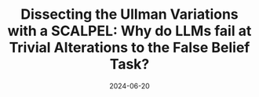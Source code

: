 ---
title: "Dissecting the Ullman Variations with a SCALPEL: Why do LLMs fail at Trivial Alterations to the False Belief Task?"
collection: publications
category: manuscripts
permalink: /publication/2024-06-20-scapel
date: 2024-06-20
paperurl: 'https://arxiv.org/pdf/2406.14737'
excerpt: "Recent empirical results have sparked a debate about whether or not Large Language Models (LLMs) are capable of Theory of Mind (ToM). While some have found LLMs to be successful on ToM evaluations such as the False Belief task (Kosinski, 2023), others have argued that LLMs solve these tasks by exploiting spurious correlations -- not representing beliefs -- since they fail on trivial alterations to these tasks (Ullman, 2023). In this paper, we introduce SCALPEL: a technique to generate targeted modifications for False Belief tasks to test different specific hypotheses about why LLMs fail. We find that modifications which make explicit common inferences -- such as that looking at a transparent object implies recognizing its contents -- preserve LLMs' performance. This suggests that LLMs' failures on modified ToM tasks could result from a lack of more general commonsense reasoning, rather than a failure to represent mental states. We argue that SCALPEL could be helpful for explaining LLM successes and failures in other cases."
---